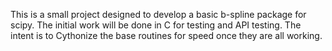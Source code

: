 This is a small project designed to develop a basic b-spline package for scipy.
The initial work will be done in C for testing and API testing. The intent
is to Cythonize the base routines for speed once they are all working.
